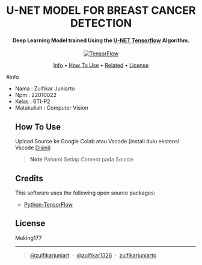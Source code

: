 <h1 align="center">
  U-NET MODEL FOR BREAST CANCER DETECTION
  <br>
</h1>

<h4 align="center">Deep Learning Model trained Using the <a href="#" target="_blank">U-NET Tensorflow</a> Algorithm.</h4>

<p align="center">
  <a href="[![PyPI version](https://badge.fury.io/py/tensorflow.svg)](https://badge.fury.io/py/tensorflow)">
    <img src="https://badge.fury.io/py/tensorflow.svg"
         alt="TensorFlow">

<p align="center">
  <a href="#info">Info</a> •
  <a href="#how-to-use">How To Use</a> •
  <a href="#related">Related</a> •
  <a href="#license">License</a>
</p>

#info
<ul>
  <li>Nama       : Zulfikar Juniarto</li>
  <li>Npm        : 22010022</li>
  <li>Kelas      : 6TI-P2</li>
  <li>Matakuliah : Computer Vision</li>
</ol>

## How To Use

Upload Source ke Google Colab atau Vscode (install dulu ekstensi Vscode <a href="https://www.vsixhub.com/go.php?post_id=968&app_id=5e8803a2-3dc8-42b3-9c5f-ea9d37828c03&s=v5nkKSiTPpb0k&link=vscode%3Aextension%2FGoogleCloudTools.cloudcode"> Disini</a>)

> **Note**
> Pahami Setiap Coment pada Source

## Credits

This software uses the following open source packages:

- [Python-TensorFlow]((https://nodejs.org/))
  


## License

Meking177

---

> [@zulfikarjuniart](https://www.instagram.com/zulfikarjuniarto/) &nbsp;&middot;&nbsp;
> [@zulfikar1326](https://github.com/zulfikar1326) &nbsp;&middot;&nbsp;
> [zulfikarjuniarto](https://www.facebook.com/zulfikarjuniarto.zulfi)

